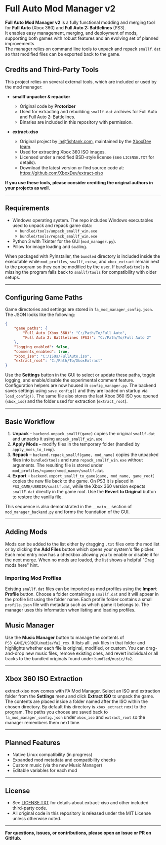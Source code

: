 
# Full Auto Mod Manager v2

**Full Auto Mod Manager v2** is a fully functional modding and merging tool for **Full Auto** (Xbox 360) and **Full Auto 2: Battlelines** (PS3).  
It enables easy management, merging, and deployment of mods, supporting both games with robust features and an evolving set of planned improvements.  
The manager relies on command line tools to unpack and repack `smallf.dat` so that modified files can be exported back to the game.

## Credits and Third-Party Tools

This project relies on several external tools, which are included or used by the mod manager:

- **smallf unpacker & repacker**  
  - Original code by **Protorizer**  
  - Used for extracting and rebuilding `smallf.dat` archives for Full Auto and Full Auto 2: Battlelines.  
  - Binaries are included in this repository with permission.

- **extract-xiso**  
  - Original project by [in@fishtank.com](mailto:in@fishtank.com), maintained by the [XboxDev team](https://github.com/XboxDev/extract-xiso).  
  - Used for extracting Xbox 360 ISO images.  
  - Licensed under a modified BSD-style license (see `LICENSE.TXT` for details).  
  - Download the latest version or find source code at: https://github.com/XboxDev/extract-xiso

**If you use these tools, please consider crediting the original authors in your projects as well.**

---

## Requirements

- Windows operating system. The repo includes Windows executables used to unpack and repack game data:
  - `bundled/tools/unpack_smallf_win.exe`
  - `bundled/tools/repack_smallf_win.exe`
- Python 3 with Tkinter for the GUI (`mod_manager.py`).
- Pillow for image loading and scaling.

When packaged with PyInstaller, the `bundled` directory is included inside the executable while
`mod_profiles`, `smallf`, `exiso`, and `xbox_extract` remain next to the program so they can be modified by the user. If
`bundled/tools` is missing the program falls back to `smallf/tools` for compatibility with older setups.

---

## Configuring Game Paths

Game directories and settings are stored in `fa_mod_manager_config.json`. The JSON looks like the following:

```json
{
    "game_paths": {
        "Full Auto (Xbox 360)": "C:/Path/To/Full Auto",
        "Full Auto 2: Battlelines (PS3)": "C:/Path/To/Full Auto 2"
    },
    "logging_enabled": false,
    "comments_enabled": true,
    "xbox_iso": "C:/ISOs/FullAuto.iso",
    "extract_root": "C:/Path/To/XboxExtract"
}
```

Use the **Settings** button in the GUI to select or update these paths, toggle logging, and enable/disable the experimental comment feature. Configuration helpers are now housed in `config_manager.py`. The backend saves settings using `save_config()` and they are loaded on startup via `load_config()`. The same file also stores the last Xbox 360 ISO you opened (`xbox_iso`) and the folder used for extraction (`extract_root`).

---

## Basic Workflow

1. **Unpack** – `backend.unpack_smallf(game)` copies the original `smallf.dat` and unpacks it using `unpack_smallf_win.exe`.
2. **Apply Mods** – modify files in the temporary folder (handled by `apply_mods_to_temp`).
3. **Repack** – `backend.repack_smallf(game, mod_name)` copies the unpacked files
   into `bundled/tools` and runs `repack_smallf_win.exe` without arguments. The
   resulting file is stored under `mod_profiles/<game>/<mod_name>/smallf.dat`.
4. **Export** – `backend.export_smallf_to_game(game, mod_name, game_root)` copies the new file back to the game. On PS3 it is placed in `PS3_GAME/USRDIR/smallf.dat`, while the Xbox 360 version expects `smallF.dat` directly in the game root. Use the **Revert to Original** button to restore the vanilla file.

This sequence is also demonstrated in the `__main__` section of `mod_manager_backend.py` and forms the foundation of the GUI.

---

## Adding Mods

Mods can be added to the list either by dragging `.txt` files onto the mod list
or by clicking the **Add Files** button which opens your system's file picker.
Each mod entry now has a checkbox allowing you to enable or disable it for the
next merge. When no mods are loaded, the list shows a helpful "Drag mods here" hint.

### Importing Mod Profiles

Existing `smallf.dat` files can be imported as mod profiles using the **Import
Profile** button. Choose a folder containing a `smallf.dat` and it will appear
in the profile list using the folder name.
Each profile folder contains a small `profile.json` file with metadata such as
which game it belongs to. The manager uses this information when listing and
loading profiles.

## Music Manager

Use the **Music Manager** button to manage the contents of `PS3_GAME/USRDIR/media/fa2_rxx`.
It lists all `.yuk` files in that folder and highlights whether each file is
original, modified, or custom. You can drag-and-drop new music files, remove
existing ones, and revert individual or all tracks to the bundled originals
found under `bundled/music/fa2`.

---

## Xbox 360 ISO Extraction

extract-xiso now comes with FA Mod Manager. Select an ISO and extraction
folder from the **Settings** menu and click **Extract ISO** to unpack the game.
The contents are placed inside a folder named after the ISO within the chosen
directory. By default this directory is `xbox_extract` next to the program.
The paths you choose are saved back to `fa_mod_manager_config.json` under
`xbox_iso` and `extract_root` so the manager remembers them next time.

---

## Planned Features

- Native Linux compatibility (in progress)
- Expanded mod metadata and compatibility checks
- Custom music (via the new Music Manager)
- Editable variables for each mod

---

## License

- See [LICENSE.TXT](exiso/LICENSE.TXT) for details about extract-xiso and other included third-party code.
- All original code in this repository is released under the MIT License unless otherwise noted.

---

**For questions, issues, or contributions, please open an issue or PR on GitHub.**
